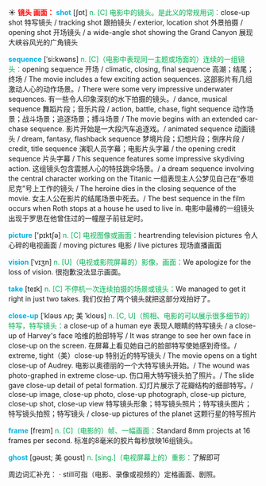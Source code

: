 ☀ <font color="red">**镜头 画面：**</font>
<font color="sky blue">**shot**</font> [ʃɒt] 
<font color="#00b050">n. [C] 电影中的镜头。是此义的常规用词：</font>close-up shot 特写镜头 / tracking shot 跟拍镜头 / exterior, location shot 外景拍摄 / opening shot 开场镜头 / a wide-angle shot showing the Grand Canyon 展现大峡谷风光的广角镜头
           
<font color="sky blue">**sequence**</font> [ˈsi:kwəns]
<font color="#00b050">n. [C]（电影中表现同一主题或场面的）连续的一组镜头：</font>opening sequence 开场 / climatic, closing, final sequence 高潮；结尾；终场 / The movie includes a few exciting action sequences. 这部影片有几组激动人心的动作场景。/ There were some very impressive underwater sequences. 有一些令人印象深刻的水下拍摄的镜头。/ dance, musical sequence 舞蹈片段；音乐片段 / action, battle, chase, fight sequence 动作场景；战斗场景；追逐场景；搏斗场景 / The movie begins with an extended car-chase sequence. 影片开始是一大段汽车追逐戏。/ animated sequence 动画镜头 / dream, fantasy, flashback sequence 梦境片段；幻想片段；倒序片段 / credit, title sequence 演职人员字幕；电影片头字幕 / the opening credit sequence 片头字幕 / This sequence features some impressive skydiving action. 这组镜头包含震撼人心的特技跳伞场景。/ a dream sequence involving the central character working on the Titanic 一组表现主人公梦见自己在“泰坦尼克”号上工作的镜头 / The heroine dies in the closing sequence of the movie. 女主人公在影片的结尾场景中死去。/ The best sequence in the film occurs when Roth stops at a house he used to live in. 电影中最棒的一组镜头出现于罗思在他曾住过的一幢屋子前驻足时。

<font color="sky blue">**picture**</font> ['pɪktʃə] 
<font color="#00b050">n. [C] 电视图像或画面：</font>heartrending television pictures 令人心碎的电视画面 / moving pictures 电影 / live pictures 现场直播画面
           
<font color="sky blue">**vision**</font> [ˈvɪʒn]
<font color="#00b050">n. [U]（电视或影院屏幕的）影像，画面：</font>We apologize for the loss of vision. 很抱歉没法显示画面。

<font color="sky blue">**take**</font> [teɪk] 
<font color="#00b050">n. [C] 不停机一次连续拍摄的场景或镜头：</font>We managed to get it right in just two takes. 我们仅拍了两个镜头就把这部分戏拍好了。
                      
<font color="sky blue">**close-up**</font> [ˈkləʊs ʌp; 美 ˈkloʊs]
<font color="#00b050">n. [C, U]（照相、电影的可以展示很多细节的）特写，特写镜头：</font>a close-up of a human eye 表现人眼睛的特写镜头 / a close-up of Harvey's face 哈维的脸部特写 / It was strange to see her own face in close-up on the screen. 在屏幕上看见她自己的脸部特写使她感到奇怪。/ extreme, tight（美）close-up 特别近的特写镜头 / The movie opens on a tight close-up of Audrey. 电影以奥德丽的一个大特写镜头开始。/ The wound was photo-graphed in extreme close-up. 伤口用大特写镜头拍了照片。/ The slide gave close-up detail of petal formation. 幻灯片展示了花瓣结构的细部特写。/ close-up image, close-up photo, close-up photograph, close-up picture, close-up shot, close-up view 特写镜头形象；特写镜头照片；特写镜头图片；特写镜头拍照；特写镜头 / close-up pictures of the planet 这颗行星的特写照片

<font color="sky blue">**frame**</font> [freɪm]
<font color="#00b050">n. [C]（电影的）帧、一幅画面：</font>Standard 8mm projects at 16 frames per second. 标准的8毫米的胶片每秒放映16组镜头。
            
<font color="sky blue">**ghost**</font> [gəʊst; 美 goʊst]
<font color="#00b050">n. [sing.]（电视屏幕上的）重影：</font>了解即可

周边词汇补充：
· still可指（电影、录像或视频的）定格画面、剧照。
